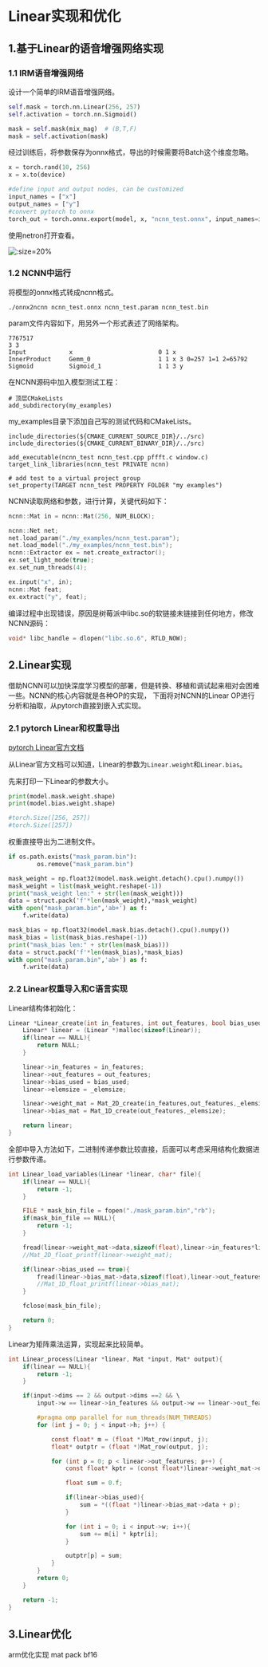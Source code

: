 # Linear实现和优化

## 1.基于Linear的语音增强网络实现

### 1.1 IRM语音增强网络

设计一个简单的IRM语音增强网络。

```python
self.mask = torch.nn.Linear(256, 257)
self.activation = torch.nn.Sigmoid()

mask = self.mask(mix_mag)  # (B,T,F)
mask = self.activation(mask)
```

经过训练后，将参数保存为onnx格式，导出的时候需要将Batch这个维度忽略。

```python
x = torch.rand(10, 256)
x = x.to(device)

#define input and output nodes, can be customized
input_names = ["x"]
output_names = ["y"]
#convert pytorch to onnx
torch_out = torch.onnx.export(model, x, "ncnn_test.onnx", input_names=input_names, output_names=output_names)
```

使用netron打开查看。

![](img/Linear实现与优化/model.png ':size=20%')

### 1.2 NCNN中运行

将模型的onnx格式转成ncnn格式。

```shell
./onnx2ncnn ncnn_test.onnx ncnn_test.param ncnn_test.bin
```

param文件内容如下，用另外一个形式表述了网络架构。

```shell
7767517
3 3
Input            x                        0 1 x
InnerProduct     Gemm_0                   1 1 x 3 0=257 1=1 2=65792
Sigmoid          Sigmoid_1                1 1 3 y
```

在NCNN源码中加入模型测试工程：

```shell
# 顶层CMakeLists
add_subdirectory(my_examples)
```

my_examples目录下添加自己写的测试代码和CMakeLists。

```shell
include_directories(${CMAKE_CURRENT_SOURCE_DIR}/../src)
include_directories(${CMAKE_CURRENT_BINARY_DIR}/../src)

add_executable(ncnn_test ncnn_test.cpp pffft.c window.c)
target_link_libraries(ncnn_test PRIVATE ncnn)

# add test to a virtual project group
set_property(TARGET ncnn_test PROPERTY FOLDER "my examples")
```

NCNN读取网络和参数，进行计算，关键代码如下：

```cpp
ncnn::Mat in = ncnn::Mat(256, NUM_BLOCK);

ncnn::Net net;
net.load_param("./my_examples/ncnn_test.param");
net.load_model("./my_examples/ncnn_test.bin");
ncnn::Extractor ex = net.create_extractor();
ex.set_light_mode(true);
ex.set_num_threads(4);

ex.input("x", in);
ncnn::Mat feat;
ex.extract("y", feat);
```

编译过程中出现错误，原因是树莓派中libc.so的软链接未链接到任何地方，修改NCNN源码：

```cpp
void* libc_handle = dlopen("libc.so.6", RTLD_NOW);
```

## 2.Linear实现

借助NCNN可以加快深度学习模型的部署，但是转换、移植和调试起来相对会困难一些。NCNN的核心内容就是各种OP的实现，
下面将对NCNN的Linear OP进行分析和抽取，从pytorch直接到嵌入式实现。

### 2.1 pytorch Linear和权重导出

[pytorch Linear官方文档](https://pytorch.org/docs/stable/generated/torch.nn.Linear.html)

从Linear官方文档可以知道，Linear的参数为`Linear.weight`和`Linear.bias`。

先来打印一下Linear的参数大小。

```python
print(model.mask.weight.shape)
print(model.bias.weight.shape)

#torch.Size([256, 257])
#torch.Size([257])
```

权重直接导出为二进制文件。

```python
if os.path.exists("mask_param.bin"):
        os.remove("mask_param.bin")

mask_weight = np.float32(model.mask.weight.detach().cpu().numpy())
mask_weight = list(mask_weight.reshape(-1))
print("mask_weight len:" + str(len(mask_weight)))
data = struct.pack('f'*len(mask_weight),*mask_weight)
with open("mask_param.bin",'ab+') as f:
    f.write(data)

mask_bias = np.float32(model.mask.bias.detach().cpu().numpy())
mask_bias = list(mask_bias.reshape(-1))
print("mask_bias len:" + str(len(mask_bias)))
data = struct.pack('f'*len(mask_bias),*mask_bias)
with open("mask_param.bin",'ab+') as f:
    f.write(data)
```

### 2.2 Linear权重导入和C语言实现

Linear结构体初始化：

```c
Linear *Linear_create(int in_features, int out_features, bool bias_used, int _elemsize){
    Linear* linear = (Linear *)malloc(sizeof(Linear));
    if(linear == NULL){
        return NULL;
    }

    linear->in_features = in_features;
    linear->out_features = out_features;
    linear->bias_used = bias_used;
    linear->elemsize = _elemsize;

    linear->weight_mat = Mat_2D_create(in_features,out_features,_elemsize);
    linear->bias_mat = Mat_1D_create(out_features,_elemsize);

    return linear;
}
```

全部中导入方法如下，二进制传递参数比较直接，后面可以考虑采用结构化数据进行参数传递。

```c
int Linear_load_variables(Linear *linear, char* file){
    if(linear == NULL){
        return -1;
    }

    FILE * mask_bin_file = fopen("./mask_param.bin","rb");
    if(mask_bin_file == NULL){
        return -1;
    }

    fread(linear->weight_mat->data,sizeof(float),linear->in_features*linear->out_features,mask_bin_file);
    //Mat_2D_float_printf(linear->weight_mat);

    if(linear->bias_used == true){
        fread(linear->bias_mat->data,sizeof(float),linear->out_features,mask_bin_file);
        //Mat_1D_float_printf(linear->bias_mat);
    }

    fclose(mask_bin_file);

    return 0;
}
```

Linear为矩阵乘法运算，实现起来比较简单。

```c
int Linear_process(Linear *linear, Mat *input, Mat* output){
    if(linear == NULL){
        return -1;
    }

    if(input->dims == 2 && output->dims ==2 && \
        input->w == linear->in_features && output->w == linear->out_features) {

        #pragma omp parallel for num_threads(NUM_THREADS)
        for (int j = 0; j < input->h; j++) {

            const float* m = (float *)Mat_row(input, j);
            float* outptr = (float *)Mat_row(output, j);

            for (int p = 0; p < linear->out_features; p++) {
                const float* kptr = (const float*)linear->weight_mat->data + input->w * p;

                float sum = 0.f;

                if(linear->bias_used){
                    sum = *((float *)linear->bias_mat->data + p);
                }

                for (int i = 0; i < input->w; i++){
                    sum += m[i] * kptr[i];
                }

                outptr[p] = sum;
            }
        }
        return 0;
    }

    return -1;
}
```

## 3.Linear优化

arm优化实现 mat pack bf16










